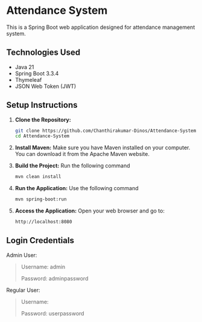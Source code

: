 # Attendance System

This is a Spring Boot web application designed for attendance management system.

## Technologies Used

- Java 21
- Spring Boot 3.3.4
- Thymeleaf
- JSON Web Token (JWT)
## Setup Instructions

1. **Clone the Repository:**
   ```bash
   git clone https://github.com/Chanthirakumar-Dinos/Attendance-System.git
   cd Attendance-System

2. **Install Maven:**
   Make sure you have Maven installed on your computer. You can download it from the Apache Maven website.

3. **Build the Project:** Run the following command
    ```bash
   mvn clean install

4. **Run the Application:** Use the following command
    ```bash
   mvn spring-boot:run
   
5. **Access the Application:** Open your web browser and go to:
   ```bash
   http://localhost:8080

## Login Credentials
Admin User:
> Username: admin
> 
> Password: adminpassword


Regular User:
> Username: 
> 
> Password: userpassword

